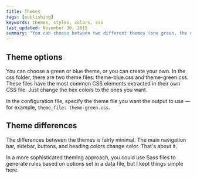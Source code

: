 ```yaml
---
title: Themes
tags: [publishing]
keywords: themes, styles, colors, css
last_updated: November 30, 2015
summary: "You can choose between two different themes (one green, the other blue) for your projects. The theme CSS is stored in the CSS folder and configured in the configuration file for each project."
---
```



## Theme options
You can choose a green or blue theme, or you can create your own. In the css folder, there are two theme files: theme-blue.css and theme-green.css. These files have the most common CSS elements extracted in their own CSS file. Just change the hex colors to the ones you want.

In the configuration file, specify the theme file you want the output to use &mdash; for example, `theme_file: theme-green.css`.

## Theme differences
The differences between the themes is fairly minimal. The main navigation bar, sidebar, buttons, and heading colors change color. That's about it. 

In a more sophisticated theming approach, you could use Sass files to generate rules based on options set in a data file, but I kept things simple here.
